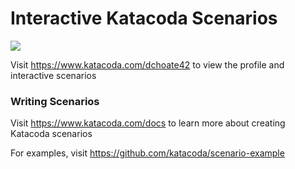 # Interactive Katacoda Scenarios

[![](http://shields.katacoda.com/katacoda/dchoate42/count.svg)](https://www.katacoda.com/dchoate42 "Get your profile on Katacoda.com")

Visit https://www.katacoda.com/dchoate42 to view the profile and interactive scenarios

### Writing Scenarios
Visit https://www.katacoda.com/docs to learn more about creating Katacoda scenarios

For examples, visit https://github.com/katacoda/scenario-example
